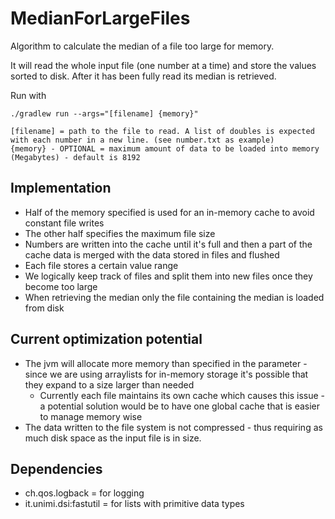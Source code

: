 # MedianForLargeFiles
Algorithm to calculate the median of a file too large for memory.

It will read the whole input file (one number at a time) and store the values sorted to disk. After it has been fully read its median is retrieved.

Run with
```
./gradlew run --args="[filename] {memory}"
```
```
[filename] = path to the file to read. A list of doubles is expected with each number in a new line. (see number.txt as example)
{memory} - OPTIONAL = maximum amount of data to be loaded into memory (Megabytes) - default is 8192
```

## Implementation
* Half of the memory specified is used for an in-memory cache to avoid constant file writes
* The other half specifies the maximum file size
* Numbers are written into the cache until it's full and then a part of the cache data is merged with the data stored in files and flushed
* Each file stores a certain value range
* We logically keep track of files and split them into new files once they become too large
* When retrieving the median only the file containing the median is loaded from disk

## Current optimization potential
* The jvm will allocate more memory than specified in the parameter - since we are using arraylists for in-memory storage it's possible that they expand to a size larger than needed
    * Currently each file maintains its own cache which causes this issue - a potential solution would be to have one global cache that is easier to manage memory wise
* The data written to the file system is not compressed - thus requiring as much disk space as the input file is in size.

## Dependencies
* ch.qos.logback = for logging
* it.unimi.dsi:fastutil = for lists with primitive data types
